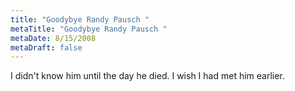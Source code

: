 ```yaml
---
title: "Goodybye Randy Pausch "
metaTitle: "Goodybye Randy Pausch "
metaDate: 8/15/2008
metaDraft: false
---
```


I didn't know him until the day he died. I wish I had met him earlier.